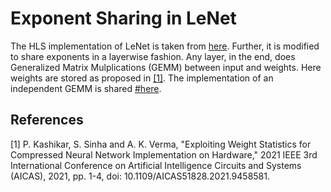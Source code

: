 # Exponent Sharing in LeNet

The HLS implementation of LeNet is taken from [here](https://github.com/a2824256/HLS-LeNet). Further, it is modified to share exponents in a layerwise fashion. Any layer, in the end, does Generalized Matrix Mulplications  (GEMM) between input and weights. Here weights are stored as proposed in [[1]](#1). The implementation of an independent GEMM is shared [#here](https://github.com/prachikashikar/Expo-Share-In-GEMM).


## References
<a id="1">[1]</a> 
P. Kashikar, S. Sinha and A. K. Verma, "Exploiting Weight Statistics for Compressed Neural Network Implementation on Hardware," 2021 IEEE 3rd International Conference on Artificial Intelligence Circuits and Systems (AICAS), 2021, pp. 1-4, doi: 10.1109/AICAS51828.2021.9458581.
